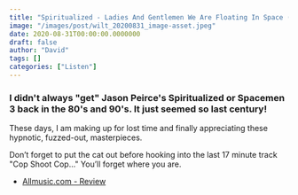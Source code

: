 ```yaml
---
title: "Spiritualized - Ladies And Gentlemen We Are Floating In Space (1997)"
image: "/images/post/wilt_20200831_image-asset.jpeg"
date: 2020-08-31T00:00:00.0000000
draft: false
author: "David"
tags: []
categories: ["Listen"]
---
```

### I didn't always "get" Jason Peirce's Spiritualized or Spacemen 3 back in the 80's and 90's. It just seemed so last century!   
  
These days, I am making up for lost time and finally appreciating these hypnotic, fuzzed-out, masterpieces.    
  
Don’t forget to put the cat out before hooking into the last 17 minute track "Cop Shoot Cop..."  You’ll forget where you are.

-  [Allmusic.com - Review](https://www.allmusic.com/album/ladies-and-gentlemen-we-are-floating-in-space-mw0000023701)